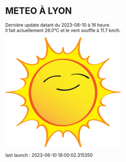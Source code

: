 # METEO À LYON

Dernière update datant du 2023-06-10 à 16 heure.  
Il fait actuellement 26.0°C et le vent souffle à 11.7 km/h.      

![](./.github/sun.png)

last launch : 2023-06-10 18:00:02.315350
